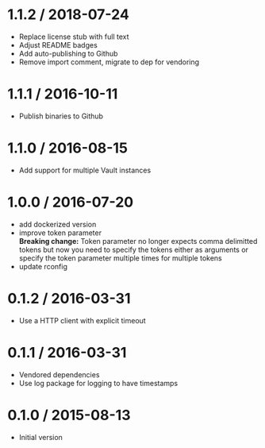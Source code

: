 # 1.1.2 / 2018-07-24

  * Replace license stub with full text
  * Adjust README badges
  * Add auto-publishing to Github
  * Remove import comment, migrate to dep for vendoring

# 1.1.1 / 2016-10-11

  * Publish binaries to Github

# 1.1.0 / 2016-08-15

  * Add support for multiple Vault instances

# 1.0.0 / 2016-07-20

  * add dockerized version
  * improve token parameter  
    **Breaking change:** Token parameter no longer expects comma delimitted tokens but now you need to specify the tokens either as arguments or specify the token parameter multiple times for multiple tokens
  * update rconfig


0.1.2 / 2016-03-31
==================

  * Use a HTTP client with explicit timeout

0.1.1 / 2016-03-31
==================

  * Vendored dependencies
  * Use log package for logging to have timestamps

0.1.0 / 2015-08-13
==================

 * Initial version
